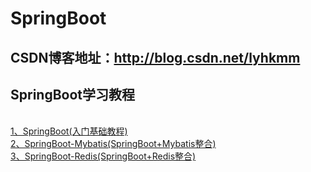 # SpringBoot
## CSDN博客地址：http://blog.csdn.net/lyhkmm
## SpringBoot学习教程
<br> [1、SpringBoot(入门基础教程)](http://blog.csdn.net/lyhkmm/article/details/78260983)
<br> [2、SpringBoot-Mybatis(SpringBoot+Mybatis整合)](http://blog.csdn.net/lyhkmm/article/details/78270538)
<br> [3、SpringBoot-Redis(SpringBoot+Redis整合)](http://blog.csdn.net/lyhkmm/article/details/78501232)

